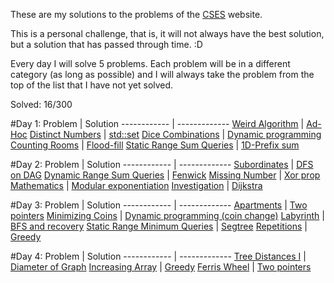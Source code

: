 These are my solutions to the problems of the [CSES](https://cses.fi/problemset/) website.

This is a personal challenge, that is, it will not always have the best solution, but a solution that has passed through time. :D

Every day I will solve 5 problems. Each problem will be in a different category (as long as possible) and I will always take the problem from the top of the list that I have not yet solved.

Solved: 16/300

#Day 1: 
 Problem | Solution
------------ | -------------
[Weird Algorithm](https://cses.fi/problemset/task/1068) | [Ad-Hoc](https://github.com/rangelp/CSES/blob/main/Introductory%20Problems/WeirdAlgorithm.cpp)
[Distinct Numbers](https://cses.fi/problemset/task/1621) | [std::set](https://github.com/rangelp/CSES/blob/main/Sorting%20and%20Searching/DistinctNumbers.cpp)
[Dice Combinations](https://cses.fi/problemset/task/1633) | [Dynamic programming](https://github.com/rangelp/CSES/tree/main/Dynamic%20Programming)
[Counting Rooms](https://cses.fi/problemset/task/1192) | [Flood-fill](https://github.com/rangelp/CSES/blob/main/Graph%20Algorithm/CountingRooms.cpp)
[Static Range Sum Queries](https://cses.fi/problemset/task/1646) | [1D-Prefix sum](https://github.com/rangelp/CSES/blob/main/Range%20Queries/StaticRangeSumQueries.cpp)

#Day 2: 
 Problem | Solution
------------ | -------------
[Subordinates](https://cses.fi/problemset/task/1674) | [DFS on DAG](https://github.com/rangelp/CSES/blob/main/Tree%20Algorithms/Subordinates.cpp)
[Dynamic Range Sum Queries](https://cses.fi/problemset/task/1648) | [Fenwick](https://github.com/rangelp/CSES/blob/main/Range%20Queries/DynamicRangeSumQueries.cpp)
[Missing Number](https://cses.fi/problemset/task/1083) | [Xor prop](https://github.com/rangelp/CSES/blob/main/Introductory%20Problems/MissingNumber.cpp)
[Mathematics](https://cses.fi/problemset/task/1095) | [Modular exponentiation](https://github.com/rangelp/CSES/blob/main/Mathematics/Exponentiation.cpp)
[Investigation](https://cses.fi/problemset/task/1202) | [Dijkstra](https://github.com/rangelp/CSES/blob/main/Graph%20Algorithm/Investigation.cpp)


#Day 3: 
 Problem | Solution
------------ | -------------
[Apartments](https://cses.fi/problemset/task/1084) | [Two pointers](https://github.com/rangelp/CSES/blob/main/Introductory%20Problems/Apartments.cpp)
[Minimizing Coins](https://cses.fi/problemset/task/1634) | [Dynamic programming (coin change)](https://github.com/rangelp/CSES/tree/main/Dynamic%20Programming)
[Labyrinth](https://cses.fi/problemset/task/1193/) | [BFS and recovery](https://github.com/rangelp/CSES/blob/main/Introductory%20Problems/MissingNumber.cpp)
[Static Range Minimum Queries](https://cses.fi/problemset/task/1647) | [Segtree](https://github.com/rangelp/CSES/blob/main/Range%20Queries/StaticRangeMinimumQueries.cpp)
[Repetitions](https://cses.fi/problemset/task/1069) | [Greedy](https://github.com/rangelp/CSES/blob/main/Introductory%20Problems/Repetitions.cpp)


#Day 4: 
 Problem | Solution
------------ | -------------
[Tree Distances I](https://cses.fi/problemset/task/1132) | [Diameter of Graph](https://github.com/rangelp/CSES/blob/main/Tree%20Algorithms/TreeDistancesI.cpp)
[Increasing Array](https://cses.fi/problemset/task/1094/) | [Greedy](https://github.com/rangelp/CSES/blob/main/Introductory%20Problems/IncreasingArray.cpp)
[Ferris Wheel](https://cses.fi/problemset/task/1090/) | [Two pointers](https://github.com/rangelp/CSES/blob/main/Introductory%20Problems/FerrisWheel.cpp)
